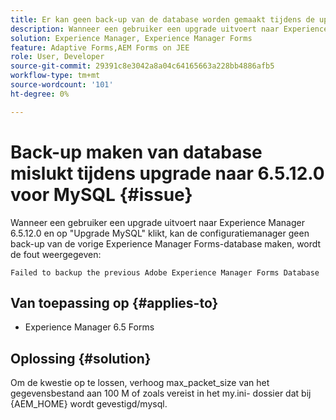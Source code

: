 ```yaml
---
title: Er kan geen back-up van de database worden gemaakt tijdens de upgrade naar 6.5.12.0 for MySQL.
description: Wanneer een gebruiker een upgrade uitvoert naar Experience Manager 6.5.12.0 en op "Upgrade MySQL" klikt, kan de configuratiemanager geen back-up maken van de vorige Experience Manager Forms-database.
solution: Experience Manager, Experience Manager Forms
feature: Adaptive Forms,AEM Forms on JEE
role: User, Developer
source-git-commit: 29391c8e3042a8a04c64165663a228bb4886afb5
workflow-type: tm+mt
source-wordcount: '101'
ht-degree: 0%

---
```


# Back-up maken van database mislukt tijdens upgrade naar 6.5.12.0 voor MySQL {#issue}

Wanneer een gebruiker een upgrade uitvoert naar Experience Manager 6.5.12.0 en op &quot;Upgrade MySQL&quot; klikt, kan de configuratiemanager geen back-up van de vorige Experience Manager Forms-database maken, wordt de fout weergegeven:

`Failed to backup the previous Adobe Experience Manager Forms Database`


## Van toepassing op {#applies-to}

* Experience Manager 6.5 Forms

## Oplossing {#solution}

Om de kwestie op te lossen, verhoog max_packet_size van het gegevensbestand aan 100 M of zoals vereist in het my.ini- dossier dat bij {AEM_HOME} wordt gevestigd/mysql.
